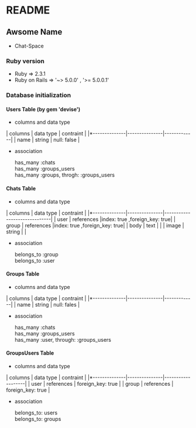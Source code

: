 # README

## Awsome Name

* Chat-Space

### Ruby version
* Ruby  => 2.3.1
* Ruby on Rails => '~> 5.0.0' , '>= 5.0.0.1'

### Database initialization

#### Users Table  (by gem 'devise')
* columns and data type

| columns       |  data type    |  contraint  |
|*--------------|---------------|-------------|
| name          | string        | null: false |

* association

  has_many  :chats <br />
  has_many  :groups_users  <br />
  has_many  :groups, throgh: :groups_users


#### Chats Table
* columns and data type

| columns       |  data type    |  contraint                   |
|*--------------|---------------|------------------------------|
| user          | references    |index: true ,foreign_key: true|
| group         | references    |index: true ,foreign_key: true|
| body          | text          |                              |
| image         | string        |                              |

* association

  belongs_to :group <br />
  belongs_to :user


#### Groups Table
* columns and data type

| columns       |  data type    |  contraint  |
|*--------------|---------------|-------------|
| name          | string        | null: fales |

* association

  has_many :chats <br />
  has_many :groups_users  <br />
  has_many :user, through: :groups_users


#### GroupsUsers Table
* columns and data type

| columns       |  data type    |  contraint        |
|*--------------|---------------|-------------------|
| user          | references    | foreign_key: true |
| group         | references    | foreign_key: true |

* association

  belongs_to: users <br />
  belongs_to: groups
